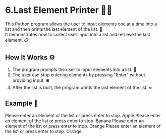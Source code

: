 # 6.Last Element Printer 📝🔚

This Python program allows the user to input elements one at a time into a list and then prints the last element of the list. 🎉  
It demonstrates how to collect user input into a list and retrieve the last element. 📋

## How It Works ⚙️

1. The program prompts the user to input elements into a list. 📝
2. The user can stop entering elements by pressing "Enter" without providing input. ⏹️
3. After the list is built, the program prints the last element of the list. 🔚

## Example 📍

Please enter an element of the list or press enter to stop. Apple Please enter an element of the list or press enter to stop. Banana Please enter an element of the list or press enter to stop. Orange Please enter an element of the list or press enter to stop. Orange